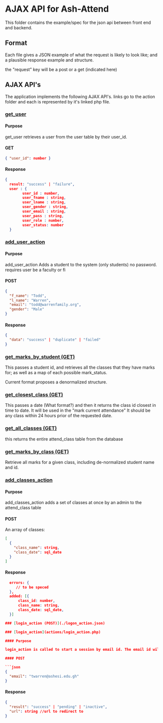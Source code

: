 # AJAX API for Ash-Attend

This folder contains the example/spec for the json api between front end and backend.

## Format

Each file gives a JSON example of what the request is likely to look like; and a plausible response example and structure.

the "request" key will be a post or a get (indicated here)

## AJAX API's

The application implements the following AJAX API's. links go to the action folder and each is represented by it's linked php file.

### [get_user](actions/get_user.php)

#### Purpose

get_user retrieves a user from the user table by their user_id.

#### GET

```json
{ "user_id": number }
```

#### Response

```json
{
  result: "success" | "failure",
  user : {
        user_id : number,
        user_fname : string,
        user_lname : string,
        user_gender : string,
        user_email : string,
        user_pass : string,
        user_role : number,
        user_status: number
  }
```

### [add_user_action](actions/add_user_action.php)

#### Purpose

add_user_action Adds a student to the system (only students) no password. requires user be a faculty or fi

#### POST

```json
{
  "f_name": "Todd",
  "l_name": "Warren",
  "email": "todd@warrenfamily.org",
  "gender": "Male"
}
```

#### Response

```json
{
  "data": "success" | "duplicate" | "failed"
}
```

### [get_marks_by_student (GET)](./get_marks_by_student.json)

This passes a student id, and retrieves all the classes that they have marks for; as well as a map of each possible mark_status.

Current format proposes a denormalized structure.

### [get_closest_class (GET)](./get_closest_class.json)

This passes a date (What format?) and then it returns the class id closest in time to date. It will be used in the "mark current attendance" It should be any class within 24 hours prior of the requested date.

### [get_all_classes (GET)](./get_all_classes.json)

this returns the entire attend_class table from the database

### [get_marks_by_class (GET)](./get_marks_by_class.json)

Retrieve all marks for a given class, including de-normalized student name and id.

### [add_classes_action](actions/add_classes_action.php)

#### Purpose

add_classes_action adds a set of classes at once
by an admin to the attend_class table

#### POST

An array of classes:

```json
[
  {
    "class_name": string,
    "class_date": sql_date
  }
]
```

#### Response

````json
  errors: {
     // to be speced
  },
  added: [{
      class_id: number,
      class_name: string,
      class_date: sql_date,
  }]

### [login_action (POST)](./logon_action.json)

### [login_action](actions/login_action.php)

#### Purpose

login_action is called to start a session by email id. The email id will already have been sanitized and a valid ashesi email format.

#### POST

```json
{
  "email": "twarren@ashesi.edu.gh"
}
````

#### Response

```json
{
  "result": "success" | "pending" | "inactive",
  "url": string //url to redirect to
}
```
